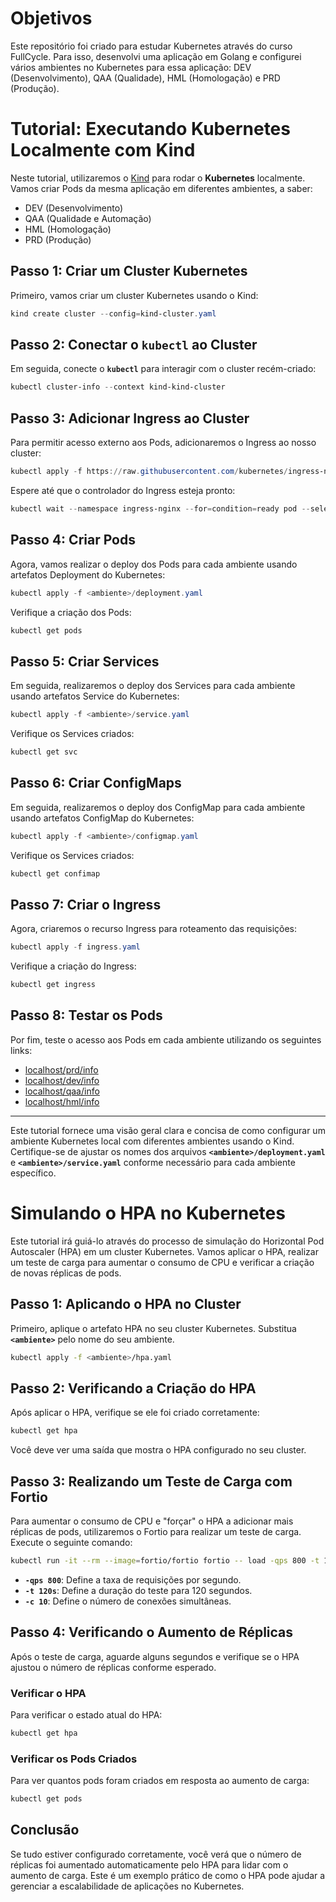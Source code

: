 # Objetivos
Este repositório foi criado para estudar Kubernetes através do curso FullCycle. Para isso, desenvolvi uma aplicação em Golang e configurei vários ambientes no Kubernetes para essa aplicação: DEV (Desenvolvimento), QAA (Qualidade), HML (Homologação) e PRD (Produção).

# **Tutorial: Executando Kubernetes Localmente com Kind**

Neste tutorial, utilizaremos o [Kind](https://kind.sigs.k8s.io/docs/user/quick-start/) para rodar o **Kubernetes** localmente. Vamos criar Pods da mesma aplicação em diferentes ambientes, a saber:

- DEV (Desenvolvimento)
- QAA (Qualidade e Automação)
- HML (Homologação)
- PRD (Produção)

## **Passo 1: Criar um Cluster Kubernetes**

Primeiro, vamos criar um cluster Kubernetes usando o Kind:

```powershell
kind create cluster --config=kind-cluster.yaml
```

## **Passo 2: Conectar o `kubectl` ao Cluster**

Em seguida, conecte o **`kubectl`** para interagir com o cluster recém-criado:

```powershell
kubectl cluster-info --context kind-kind-cluster
```

## **Passo 3: Adicionar Ingress ao Cluster**

Para permitir acesso externo aos Pods, adicionaremos o Ingress ao nosso cluster:

```powershell
kubectl apply -f https://raw.githubusercontent.com/kubernetes/ingress-nginx/main/deploy/static/provider/kind/deploy.yaml
```

Espere até que o controlador do Ingress esteja pronto:

```powershell
kubectl wait --namespace ingress-nginx --for=condition=ready pod --selector=app.kubernetes.io/component=controller --timeout=90s
```

## **Passo 4: Criar Pods**

Agora, vamos realizar o deploy dos Pods para cada ambiente usando artefatos Deployment do Kubernetes:

```powershell
kubectl apply -f <ambiente>/deployment.yaml
```

Verifique a criação dos Pods:

```powershell
kubectl get pods
```

## **Passo 5: Criar Services**

Em seguida, realizaremos o deploy dos Services para cada ambiente usando artefatos Service do Kubernetes:

```powershell
kubectl apply -f <ambiente>/service.yaml
```

Verifique os Services criados:

```powershell
kubectl get svc
```

## **Passo 6: Criar ConfigMaps**

Em seguida, realizaremos o deploy dos ConfigMap para cada ambiente usando artefatos ConfigMap do Kubernetes:

```powershell
kubectl apply -f <ambiente>/configmap.yaml
```

Verifique os Services criados:

```powershell
kubectl get confimap
```

## **Passo 7: Criar o Ingress**

Agora, criaremos o recurso Ingress para roteamento das requisições:

```powershell
kubectl apply -f ingress.yaml
```

Verifique a criação do Ingress:

```powershell
kubectl get ingress
```

## **Passo 8: Testar os Pods**

Por fim, teste o acesso aos Pods em cada ambiente utilizando os seguintes links:

- [localhost/prd/info](http://localhost/prd/info)
- [localhost/dev/info](http://localhost/dev/info)
- [localhost/qaa/info](http://localhost/qaa/info)
- [localhost/hml/info](http://localhost/hml/info)

---

Este tutorial fornece uma visão geral clara e concisa de como configurar um ambiente Kubernetes local com diferentes ambientes usando o Kind. Certifique-se de ajustar os nomes dos arquivos **`<ambiente>/deployment.yaml`** e **`<ambiente>/service.yaml`** conforme necessário para cada ambiente específico.

# **Simulando o HPA no Kubernetes**

Este tutorial irá guiá-lo através do processo de simulação do Horizontal Pod Autoscaler (HPA) em um cluster Kubernetes. Vamos aplicar o HPA, realizar um teste de carga para aumentar o consumo de CPU e verificar a criação de novas réplicas de pods.

## **Passo 1: Aplicando o HPA no Cluster**

Primeiro, aplique o artefato HPA no seu cluster Kubernetes. Substitua **`<ambiente>`** pelo nome do seu ambiente.

```bash
kubectl apply -f <ambiente>/hpa.yaml
```

## **Passo 2: Verificando a Criação do HPA**

Após aplicar o HPA, verifique se ele foi criado corretamente:

```bash
kubectl get hpa
```

Você deve ver uma saída que mostra o HPA configurado no seu cluster.

## **Passo 3: Realizando um Teste de Carga com Fortio**

Para aumentar o consumo de CPU e "forçar" o HPA a adicionar mais réplicas de pods, utilizaremos o Fortio para realizar um teste de carga. Execute o seguinte comando:

```bash
kubectl run -it --rm --image=fortio/fortio fortio -- load -qps 800 -t 120s -c 10 "http://server-golang-<ambiente>/info"
```

- **`-qps 800`**: Define a taxa de requisições por segundo.
- **`-t 120s`**: Define a duração do teste para 120 segundos.
- **`-c 10`**: Define o número de conexões simultâneas.

## **Passo 4: Verificando o Aumento de Réplicas**

Após o teste de carga, aguarde alguns segundos e verifique se o HPA ajustou o número de réplicas conforme esperado.

### **Verificar o HPA**

Para verificar o estado atual do HPA:

```bash
kubectl get hpa
```

### **Verificar os Pods Criados**

Para ver quantos pods foram criados em resposta ao aumento de carga:

```bash
kubectl get pods
```

## **Conclusão**

Se tudo estiver configurado corretamente, você verá que o número de réplicas foi aumentado automaticamente pelo HPA para lidar com o aumento de carga. Este é um exemplo prático de como o HPA pode ajudar a gerenciar a escalabilidade de aplicações no Kubernetes.